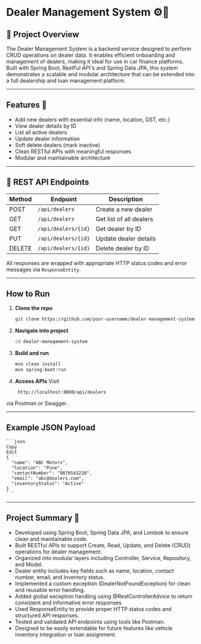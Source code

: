 # Dealer Management System ⚙️💼

## 📘 Project Overview

The Dealer Management System is a backend service designed to perform CRUD operations on dealer data. It enables efficient onboarding and management of dealers, making it ideal for use in car finance platforms. Built with Spring Boot, RestFul API's and Spring Data JPA, this system demonstrates a scalable and modular architecture that can be extended into a full dealership and loan management platform.

---

## Features 🚀 

- Add new dealers with essential info (name, location, GST, etc.)
- View dealer details by ID
- List all active dealers
- Update dealer information
- Soft delete dealers (mark inactive)
- Clean RESTful APIs with meaningful responses
- Modular and maintainable architecture

---

## 🔗 REST API Endpoints

| Method | Endpoint            | Description              |
|--------|---------------------|--------------------------|
| POST   | `/api/dealers`      | Create a new dealer      |
| GET    | `/api/dealers`      | Get list of all dealers  |
| GET    | `/api/dealers/{id}` | Get dealer by ID         |
| PUT    | `/api/dealers/{id}` | Update dealer details    |
| DELETE | `/api/dealers/{id}` | Delete dealer by ID      |

All responses are wrapped with appropriate HTTP status codes and error messages via `ResponseEntity`.

---

## How to Run

1. **Clone the repo**  
   ```bash
   git clone https://github.com/your-username/dealer-management-system.git

   ```

2. **Navigate into project**

    ```bash
    cd dealer-management-system
    ```
3. **Build and run**

    ```bash
    mvn clean install
    mvn spring-boot:run
    ```
4. **Access APIs**
Visit
    ```
     http://localhost:8080/api/dealers
    ```
 via Postman or Swagger.

---

## Example JSON Payload

    ```json
    Copy
    Edit
    {
      "name": "ABC Motors",
      "location": "Pune",
      "contactNumber": "9876543210",
      "email": "abc@dealers.com",
      "inventoryStatus": "Active"
    }
    ```

---

## Project Summary 📝

- Developed using Spring Boot, Spring Data JPA, and Lombok to ensure clean and maintainable code.
- Built RESTful APIs to support Create, Read, Update, and Delete (CRUD) operations for dealer management.
- Organized into modular layers including Controller, Service, Repository, and Model.
- Dealer entity includes key fields such as name, location, contact number, email, and inventory status.
- Implemented a custom exception (DealerNotFoundException) for clean and reusable error handling.
- Added global exception handling using @RestControllerAdvice to return consistent and informative error responses.
- Used ResponseEntity to provide proper HTTP status codes and structured API responses.
- Tested and validated API endpoints using tools like Postman.
- Designed to be easily extendable for future features like vehicle inventory integration or loan assignment.
